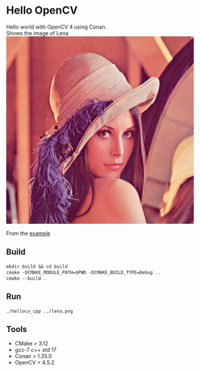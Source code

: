 # Hello OpenCV

Hello world with OpenCV 4 using Conan.  
Shows the image of Lena
![img](lena.png "Lena")


From the [example](https://docs.opencv.org/4.5.2/db/df5/tutorial_linux_gcc_cmake.html)

## Build

```shell
mkdir build && cd build
cmake -DCMAKE_MODULE_PATH=$PWD -DCMAKE_BUILD_TYPE=Debug ..
cmake --build .
```

## Run

```shell
./hellocv_cpp ../lena.png
```


## Tools 
* CMake > 3.12
* gcc-7 c++ std 17
* Conan > 1.35.0
* OpenCV > 4.5.2
